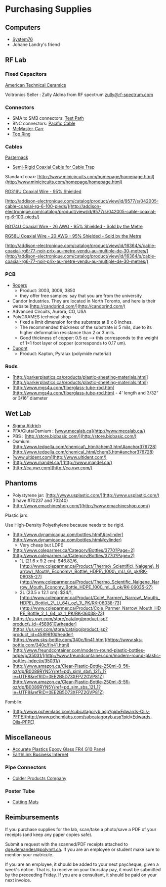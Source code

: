 # Purchasing Supplies

## Computers

* [System76](https://www.system76.com/home/)
* Johane Landry's friend

## RF Lab

### Fixed Capacitors

[American Technical Ceramics](http://www.atceramics.com)

Voltronics Seller : Zully Aldina from RF spectrum zully@rf-spectrum.com

### Connectors

* SMA to SMB connectors: [Test Path](http://www.testpath.com)
* BNC connectors: [Pacific Cable](http://www.PacificCable.com/)
* [McMaster-Carr](https://www.mcmaster.com/)
* [Top Ring](https://www.topring.ca/en/)

### Cables

[Pasternack](https://www.pasternack.com/)

* [Semi-Rigid Coaxial Cable for Cable Trap](https://www.pasternack.com/semirigid-0.047-50-ohm-coax-cable-copper-pe-047sr-p.aspx)

Standard coax: [http://www.minicircuits.com/homepage/homepage.html](http://www.minicircuits.com/homepage/homepage.html)

[RG316U Coaxial Wire - 95% Shielded](https://ecatalog.hubersuhner.com/material/22510079?fcode=m_cs_catdetail&m_cs_gv_itmguid=051MWoIs7kkB}9LGMG2O6W&m_cs_gv_with_navi=X)

[http://addison-electronique.com/catalog/product/view/id/9577/s/042005-cable-coaxial-rg-6-100-pieds/](http://addison-electronique.com/catalog/product/view/id/9577/s/042005-cable-coaxial-rg-6-100-pieds/)

[RG174U Coaxial Wire - 26 AWG - 95% Shielded - Sold by the Metre](https://addison-electronique.com/en/products/wires-accessories/wire-accessories/coaxial-cable/rg174u-95-shielded-coaxial-wire-sold-by-meter/)

[RG58U Coaxial Wire - 20 AWG - 95% Shielded - Sold by the Metre](https://addison-electronique.com/en/products/wires-accessories/wire-accessories/coaxial-cable/rg-58-u-95-shielded-coaxial-wire-sold-by-meter/)

[http://addison-electronique.com/catalog/product/view/id/16364/s/cable-coaxial-rg6-77-noir-prix-au-metre-vendu-au-multiple-de-30-metres/](http://addison-electronique.com/catalog/product/view/id/16364/s/cable-coaxial-rg6-77-noir-prix-au-metre-vendu-au-multiple-de-30-metres/)

### PCB

* [Rogers](http://www.rogerscorp.com/)
  * Product: 3003, 3006, 3850
  * they offer free samples: say that you are from the university
* Candor Industries. They are located in North Toronto, and here is their website:[http://candorind.com/](http://candorind.com/)
* Advanced Circuits, Aurora, CO, USA
* PolyGRAMES technical shop
  * fixed a limit dimension for the substrate at 8 x 8 inches.
  * The recommended thickness of the substrate is 5 mils, due to its higher deformation resistance than 2 or 3 mils.
  * Good thickness of copper: 0.5 oz –&gt; this corresponds to the weight of 1×1 foot layer of copper \(corresponds to 0.17 um\).
* [Dupont](http://www.dupont.com/)
  * Product: Kapton, Pyralux \(polymide material\)

### Rods

* [http://parkerplastics.ca/products/plastic-sheeting-materials.html](http://parkerplastics.ca/products/plastic-sheeting-materials.html)
* [http://www.mgs4u.com/fiberglass-tube-rod.htm](http://www.mgs4u.com/fiberglass-tube-rod.htm) - 4' length and 3/32“ or 3/16” diameter

## Wet Lab

* [Sigma Aldrich](https://www.sigmaaldrich.com/canada-english.html)
* PFA/Gluta/Osmium : [www.mecalab.ca](http://www.mecalab.ca/)
* PBS : [http://store.biobasic.com/](http://store.biobasic.com/)
* Osmium: [http://www.tedpella.com/chemical\_html/chem3.htm\#anchor376728](http://www.tedpella.com/chemical_html/chem3.htm#anchor376728)
* [www.ultident.com](http://www.ultident.com/)
* [http://www.mandel.ca/](http://www.mandel.ca/)
* [http://ca.vwr.com](http://ca.vwr.com/)

## Phantoms

* Polystyrene jar: [http://www.usplastic.com/](http://www.usplastic.com/) \(I have \#70237 and 70240\)
* [http://www.emachineshop.com/](http://www.emachineshop.com/)

Plastic jars:

Use High-Density Polyethylene because needs to be rigid.

* [http://www.dynamicaqua.com/bottles.html\#cylinder](http://www.dynamicaqua.com/bottles.html#cylinder)
  * Very cheap but LDPE
* [http://www.coleparmer.ca/Category/Bottles/3770?Page=2](http://www.coleparmer.ca/Category/Bottles/3770?Page=2)
  * 1L \(21.6 x 9.2 cm\): $46.82/6, [http://www.coleparmer.ca/Product/Thermo\_Scientific\_Nalgene\_Narrow\_Mouth\_Economy\_Bottle\_HDPE\_1000\_mL\_6\_pk/RK-06035-27](http://www.coleparmer.ca/Product/Thermo_Scientific_Nalgene_Narrow_Mouth_Economy_Bottle_HDPE_1000_mL_6_pk/RK-06035-27)
  * 2L \(23.5 x 12.1 cm\): $24/1, [http://www.coleparmer.ca/Product/Cole\_Parmer\_Narrow\_Mouth\_HDPE\_Bottle\_2\_L\_64\_oz\_1\_PK/RK-06038-73](http://www.coleparmer.ca/Product/Cole_Parmer_Narrow_Mouth_HDPE_Bottle_2_L_64_oz_1_PK/RK-06038-73)
* [https://us.vwr.com/store/catalog/product.jsp?product\_id=4589610\#header](https://us.vwr.com/store/catalog/product.jsp?product_id=4589610#header)
* [https://www.sks-bottle.com/340c/fin41.html](https://www.sks-bottle.com/340c/fin41.html)
* [http://www.freundcontainer.com/modern-round-plastic-bottles-hdpe/p/35031/](http://www.freundcontainer.com/modern-round-plastic-bottles-hdpe/p/35031/)
* [http://www.amazon.ca/Clear-Plastic-Bottle-250ml-8-5fl-oz/dp/B0089RYN5Y/ref=pd\_sim\_sbs\_121\_1?ie=UTF8&refRID=0EE2B5D73XFPZ2GVP81Z](http://www.amazon.ca/Clear-Plastic-Bottle-250ml-8-5fl-oz/dp/B0089RYN5Y/ref=pd_sim_sbs_121_1?ie=UTF8&refRID=0EE2B5D73XFPZ2GVP81Z)

Fomblin:

* [http://www.pchemlabs.com/subcatagoryb.asp?pid=Edwards-Oils-PFPE](http://www.pchemlabs.com/subcatagoryb.asp?pid=Edwards-Oils-PFPE)

## Miscellaneous

* [Accurate Plastics Epoxy Glass FR4 G10 Panel](http://accurateplastics.acculam.com/keyword/thermoset-laminate-panels/epoxyglas-sup-tm-sup-g10-fr4-panel?keyword=epoxy%20glass%20fr4%20g10&key=product&SchType=2&filter=1)
* [EarthLink Business Internet](http://www.injectorall.com/)

### Pipe Connectors

* [Colder Products Company](http://www.colder.com/Tabid/72/MaterialID/1/cID/1/sID/11/Products.aspx)

### Poster Tube

* [Cutting Mats](http://www.cutting-mats.net/index.html)



## Reimbursements

If you purchase supplies for the lab, scan/take a photo/save a PDF of your receipts (and keep any paper copies safe).

Submit a request with the scanned/PDF receipts attached to dge.demandes@polymtl.ca. If you are an employee or student make sure to mention your matricule.

If you are an employee, it should be added to your next paycheque, given a week's notice. That is, to receive on your thursday pay, it must be submitted by the preceeding Friday. If you are a consultant, it should be paid on your next invoice.
